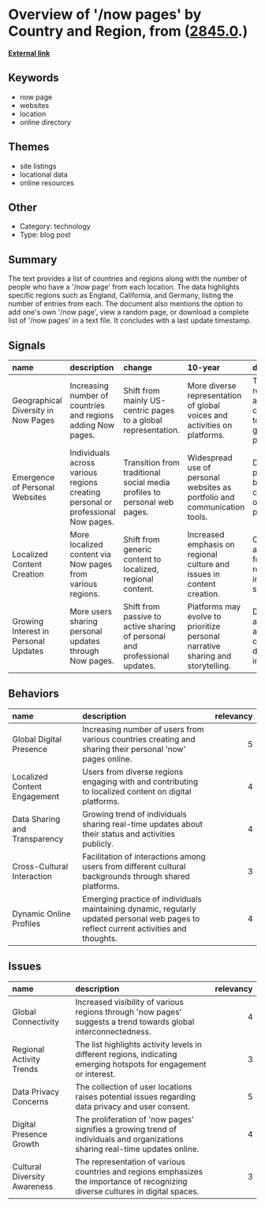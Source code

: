 # __Overview of '/now pages' by Country and Region__, from ([2845.0](https://kghosh.substack.com/p/2845.0).)

__[External link](https://nownownow.com/)__



## Keywords

* now page
* websites
* location
* online directory

## Themes

* site listings
* locational data
* online resources

## Other

* Category: technology
* Type: blog post

## Summary

The text provides a list of countries and regions along with the number of people who have a '/now page' from each location. The data highlights specific regions such as England, California, and Germany, listing the number of entries from each. The document also mentions the option to add one's own '/now page', view a random page, or download a complete list of '/now pages' in a text file. It concludes with a last update timestamp.

## Signals

| name                                 | description                                                                     | change                                                                     | 10-year                                                                         | driving-force                                                                          |   relevancy |
|:-------------------------------------|:--------------------------------------------------------------------------------|:---------------------------------------------------------------------------|:--------------------------------------------------------------------------------|:---------------------------------------------------------------------------------------|------------:|
| Geographical Diversity in Now Pages  | Increasing number of countries and regions adding Now pages.                    | Shift from mainly US-centric pages to a global representation.             | More diverse representation of global voices and activities on platforms.       | The rise of remote work and digital communication tools enabling global participation. |           4 |
| Emergence of Personal Websites       | Individuals across various regions creating personal or professional Now pages. | Transition from traditional social media profiles to personal web pages.   | Widespread use of personal websites as portfolio and communication tools.       | Desire for personal branding and control over online presence.                         |           5 |
| Localized Content Creation           | More localized content via Now pages from various regions.                      | Shift from generic content to localized, regional content.                 | Increased emphasis on regional culture and issues in content creation.          | Cultural pride and the need for representation in digital spaces.                      |           4 |
| Growing Interest in Personal Updates | More users sharing personal updates through Now pages.                          | Shift from passive to active sharing of personal and professional updates. | Platforms may evolve to prioritize personal narrative sharing and storytelling. | Desire for authenticity and connection in digital interactions.                        |           4 |

## Behaviors

| name                          | description                                                                                                                            |   relevancy |
|:------------------------------|:---------------------------------------------------------------------------------------------------------------------------------------|------------:|
| Global Digital Presence       | Increasing number of users from various countries creating and sharing their personal 'now' pages online.                              |           5 |
| Localized Content Engagement  | Users from diverse regions engaging with and contributing to localized content on digital platforms.                                   |           4 |
| Data Sharing and Transparency | Growing trend of individuals sharing real-time updates about their status and activities publicly.                                     |           4 |
| Cross-Cultural Interaction    | Facilitation of interactions among users from different cultural backgrounds through shared platforms.                                 |           3 |
| Dynamic Online Profiles       | Emerging practice of individuals maintaining dynamic, regularly updated personal web pages to reflect current activities and thoughts. |           4 |

## Issues

| name                         | description                                                                                                                      |   relevancy |
|:-----------------------------|:---------------------------------------------------------------------------------------------------------------------------------|------------:|
| Global Connectivity          | Increased visibility of various regions through 'now pages' suggests a trend towards global interconnectedness.                  |           4 |
| Regional Activity Trends     | The list highlights activity levels in different regions, indicating emerging hotspots for engagement or interest.               |           3 |
| Data Privacy Concerns        | The collection of user locations raises potential issues regarding data privacy and user consent.                                |           5 |
| Digital Presence Growth      | The proliferation of 'now pages' signifies a growing trend of individuals and organizations sharing real-time updates online.    |           4 |
| Cultural Diversity Awareness | The representation of various countries and regions emphasizes the importance of recognizing diverse cultures in digital spaces. |           3 |